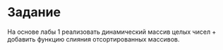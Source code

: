 # Задание

На основе лабы 1 реализовать динамический массив целых чисел + добавить функцию слияния отсортированных массивов.
